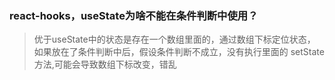 ### react-hooks，useState为啥不能在条件判断中使用？
> 优于useState中的状态是存在一个数组里面的，通过数组下标定位状态，
> 如果放在了条件判断中后，假设条件判断不成立，没有执行里面的 setState 方法,可能会导致数组下标改变，错乱

